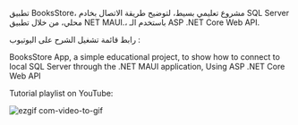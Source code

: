 
تطبيق BooksStore، مشروع تعليمي بسيط، لتوضيح طريقة الاتصال بخادم SQL Server محلي، من خلال تطبيق NET MAUI.، باستخدم الـ ASP .NET Core Web API.

رابط قائمة تشغيل الشرح على اليوتيوب : 


BooksStore App, a simple educational project, to show how to connect to local SQL Server through the .NET MAUI application, Using ASP .NET Core Web API

Tutorial playlist on YouTube:




![ezgif com-video-to-gif](https://github.com/omarheaba/BooksStoreApp/assets/77030253/6d32b0d7-87c2-4b90-a7d2-3963d50307be)
